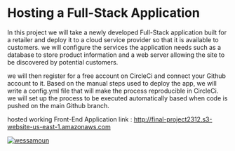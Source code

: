 # Hosting a Full-Stack Application


In this project we will take a newly developed Full-Stack application built for a retailer and deploy it to a cloud service provider so that it is available to customers. we will configure the services the application needs such as a database to store product information and a web server allowing the site to be discovered by potential customers.

we will then register for a free account on CircleCi and connect your Github account to it. Based on the manual steps used to deploy the app, we will write a config.yml file that will make the process reproducible in CircleCi. we will set up the process to be executed automatically based when code is pushed on the main Github branch.

hosted working Front-End Application link : http://final-project2312.s3-website-us-east-1.amazonaws.com

[![wessamoun](https://circleci.com/gh/wessamoun/Udagram-Udacity-AWS-Project-.svg?style=svg)](https://app.circleci.com/pipelines/github/wessamoun)